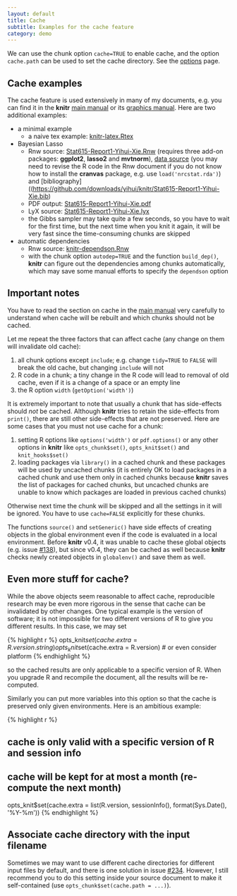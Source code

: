 ```yaml
---
layout: default
title: Cache
subtitle: Examples for the cache feature
category: demo
---
```


We can use the chunk option `cache=TRUE` to enable cache, and the option `cache.path` can be used to set the cache directory. See the [options](/knitr/options) page.

## Cache examples

The cache feature is used extensively in many of my documents, e.g. you can find it in the **knitr** [main manual](http://yihui.name/knitr/demo/manual/) or its [graphics manual](http://yihui.name/knitr/demo/graphics/). Here are two additional examples:

- a minimal example
  - a naive tex example: [knitr-latex.Rtex](https://github.com/yihui/knitr/blob/master/inst/examples/knitr-latex.Rtex)
- Bayesian Lasso
  - Rnw source: [Stat615-Report1-Yihui-Xie.Rnw](https://github.com/downloads/yihui/knitr/Stat615-Report1-Yihui-Xie.Rnw) (requires three add-on packages: **ggplot2**, **lasso2** and **mvtnorm**),  [data source](https://github.com/ggobi/cranvas/raw/2c34d81c29369b29c281206c9733fbc7c19509b4/data/nrcstat.rda) (you may need to revise the R code in the Rnw document if you do not know how to install the **cranvas** package, e.g. use `load('nrcstat.rda')`) and [bibliography]((https://github.com/downloads/yihui/knitr/Stat615-Report1-Yihui-Xie.bib)
  - PDF output: [Stat615-Report1-Yihui-Xie.pdf](https://github.com/downloads/yihui/knitr/Stat615-Report1-Yihui-Xie.pdf)
  - LyX source: [Stat615-Report1-Yihui-Xie.lyx](https://github.com/downloads/yihui/knitr/Stat615-Report1-Yihui-Xie.lyx)
  - the Gibbs sampler may take quite a few seconds, so you have to wait for the first time, but the next time when you knit it again, it will be very fast since the time-consuming chunks are skipped
- automatic dependencies
  - Rnw source: [knitr-dependson.Rnw](https://gist.github.com/1975272)
  - with the chunk option `autodep=TRUE` and the function `build_dep()`, **knitr** can figure out the dependencies among chunks automatically, which may save some manual efforts to specify the `dependson` option

## Important notes

You have to read the section on cache in the [main manual](https://github.com/downloads/yihui/knitr/knitr-manual.pdf) very carefully to understand when cache will be rebuilt and which chunks should not be cached.

Let me repeat the three factors that can affect cache (any change on them will invalidate old cache):

1. all chunk options except `include`; e.g. change `tidy=TRUE` to `FALSE` will break the old cache, but changing `include` will not
1. R code in a chunk; a tiny change in the R code will lead to removal of old cache, even if it is a change of a space or an empty line
1. the R option `width` (`getOption('width')`)

It is extremely important to note that usually a chunk that has side-effects should _not_ be cached. Although **knitr** tries to retain the side-effects from `print()`, there are still other side-effects that are not preserved. Here are some cases that you must not use cache for a chunk:

1. setting R options like `options('width')` or `pdf.options()` or any other options in **knitr** like `opts_chunk$set()`, `opts_knit$set()` and `knit_hooks$set()`
1. loading packages via `library()` in a cached chunk and these packages will be used by uncached chunks (it is entirely OK to load packages in a cached chunk and use them only in cached chunks because **knitr** saves the list of packages for cached chunks, but uncached chunks are unable to know which packages are loaded in previous cached chunks)

Otherwise next time the chunk will be skipped and all the settings in it will be ignored. You have to use `cache=FALSE` explicitly for these chunks.

The functions `source()` and `setGeneric()` have side effects of creating objects in the global environment even if the code is evaluated in a local environment. Before **knitr** v0.4, it was unable to cache these global objects (e.g. issue [#138](https://github.com/yihui/knitr/issues/138)), but since v0.4, they can be cached as well because **knitr** checks newly created objects in `globalenv()` and save them as well.

## Even more stuff for cache?

While the above objects seem reasonable to affect cache, reproducible research may be even more rigorous in the sense that cache can be invalidated by other changes. One typical example is the version of software; it is not impossible for two different versions of R to give you different results. In this case, we may set

{% highlight r %}
opts_knit$set(cache.extra = R.version.string)
opts_knit$set(cache.extra = R.version) # or even consider platform
{% endhighlight %}

so the cached results are only applicable to a specific version of R. When you upgrade R and recompile the document, all the results will be re-computed.

Similarly you can put more variables into this option so that the cache is preserved only given environments. Here is an ambitious example:

{% highlight r %}
## cache is only valid with a specific version of R and session info
## cache will be kept for at most a month (re-compute the next month)
opts_knit$set(cache.extra = list(R.version, sessionInfo(), format(Sys.Date(), '%Y-%m'))
{% endhighlight %}

## Associate cache directory with the input filename

Sometimes we may want to use different cache directories for different input files by default, and there is one solution in issue [#234](https://github.com/yihui/knitr/issues/234). However, I still recommend you to do this setting inside your source document to make it self-contained (use `opts_chunk$set(cache.path = ...)`).

